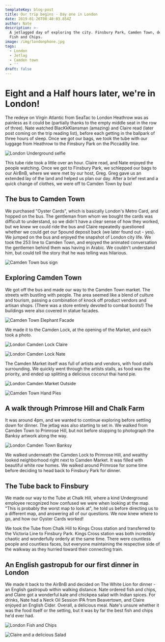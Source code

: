 ```yaml
---
templateKey: blog-post
title: Our trip begins - Day one in London
date: 2019-01-26T08:40:03.854Z
author: Nate
description: >-
  A jetlagged day of exploring the city. Finsbury Park, Camden Town, delicious
  Fish and Chips.
image: /img/londonphone.jpg
tags:
  - London
  - Jetlag
  - Camden town
  - ''
draft: false
---
```

# Eight and a Half hours later, we're in London!

The redeye on Virgin Atlantic from SeaTac to London Heathrow was as painless as it could be (partially thanks to the empty middle seat in the row of three). Nate watched BlacKkKlansman (amazing) and Claire read (later post coming on the trip reading list), before each getting in the ballpark of three hours of sleep. Once we got our bags, we took the tube with our luggage from Heathrow to the Finsbury Park on the Piccadilly line. 

![London Underground selfie](/img/londonug.jpg "London Underground selfie")

This tube ride took a little over an hour. Claire read, and Nate enjoyed the people watching. Once we got to Finsbury Park, we schlepped our bags to our AirBnB, where we were met by our host, Greg. Greg gave us an extended lay of the land and helped us plan our day.  After a brief rest and a quick change of clothes, we were off to Camden Town by bus!

## The bus to Camden Town

We purchased "Oyster Cards", which is basically London's Metro Card, and hopped on the bus. The gentleman from whom we bought the cards was difficult to understand, so we didn't have a clear sense of how they worked, but we knew we could ride the bus and Claire repeatedly questioned whether we could get our 5pound deposit back (we later found out - yes). We jumped on the bus and enjoyed the snapshot of London city life. We took the 253 line to Camden Town, and enjoyed the animated conversation the gentlemen behind them was having in Arabic. We couldn't understand him, but could tell the story that he was telling was hilarious. 

![Camden Town bus sign](/img/londoncamdentownbus.jpg "Camden Town bus sign")

## Exploring Camden Town

We got off the bus and made our way to the Camden Town market. The streets with bustling with people. The area seemed like a blend of culture and tourism, passing a combination of knock off product vendors and artisan shops. (There was a store entirely devoted to combat boots!) The buildings were also covered in statue facades. 

![Camden Town Elephant Facade](/img/londoncamdenfacade.jpg "Camden Town Elephant Facade")

We made it to the Camden Lock, at the opening of the Market, and each took a photo. 

![London Camden Lock Claire](/img/londoncamdenlockclaire.jpg "London Camden Lock Claire")

![London Camden Lock Nate](/img/londoncamdenlocknate.jpg "London Camden Lock Nate")

The Camden Market itself was full of artists and vendors, with food stalls surrounding. We quickly went through the artists stalls, as food was the priority, and ended up splitting a delicious coconut thai hand pie.

![London Camden Market Outside](/img/londoncamdenmarketoutside.jpg "London Camden Market Outside")

![Camden Town Hand Pies](/img/londoncamdenhandpie.jpg "Camden Town Hand Pies")

## A walk through Primrose Hill and Chalk Farm

It was around 4pm, and we wanted to continue exploring before settling down for dinner. The jetlag was also starting to set in. We walked from Camden Town to Primrose Hill, but not before stopping to photograph the Banksy artwork along the way. 

![London Camden Town Banksy](/img/londoncamdenbanksy.jpg "London Camden Town Banksy")

We walked underneath the Camden Lock to Primrose Hill, and wealthy looked neighborhood right next to Camden Market. It was filled with beautiful white row homes. We walked around Primrose for some time before deciding to head back to Finsbury Park for dinner. 

## The Tube back to Finsbury

We made our way to the Tube at Chalk Hill, where a kind Underground employee recognized how confused we were when looking at the map. "This is probably the worst map to look at", he told us before directing us to a different map, and answering all of our questions. We now knew where to go, and how our Oyster Cards worked! 

We took the Tube from Chalk Hill to Kings Cross station and transferred to the Victoria Line to Finsbury Park. Kings Cross station was both incredibly chaotic and wonderfully orderly at the same time. There were countless people and countless faces, but everyone maintaining the respective side of the walkway as they hurried toward their connecting train. 

## An English gastropub for our first dinner in London

We made it back to the AirBnB and decided on The White Lion for dinner - an English gastropub within walking distance. Nate ordered fish and chips, and Claire got a wonderful kale and chickpea salad with Indian spices. For drinks, Nate had a Neck Oil Session IPA from Beavertown, and Claire enjoyed an English Cider. Overall, a delicious meal. Nate's unsure whether it was the food itself or the setting, but it was by far the best fish and chips he'd ever had. 

![London Fish and Chips](/img/londonfishandchips.jpg "London Fish and Chips")

![Claire and a delicious Salad](/img/londonciaireandsalad.jpg "Claire and a delicious Salad")
